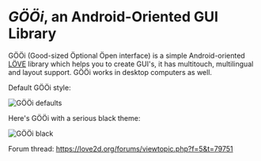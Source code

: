 # _GÖÖi_, an Android-Oriented GUI Library

GÖÖi (Good-sized Öptional Öpen interface) is a simple Android-oriented [LÖVE](https://love2d.org/) library which helps you to create GUI's, it has multitouch, multilingual and layout support. GÖÖi works in desktop computers as well.

Default GÖÖi style:

![GÖÖi defaults](http://s16.postimg.org/6g7ecf951/ss2.png)

Here's GÖÖi with a serious black theme:

![GÖÖi black](http://s18.postimg.org/40dr5wwjd/demo1.gif)

Forum thread: https://love2d.org/forums/viewtopic.php?f=5&t=79751
